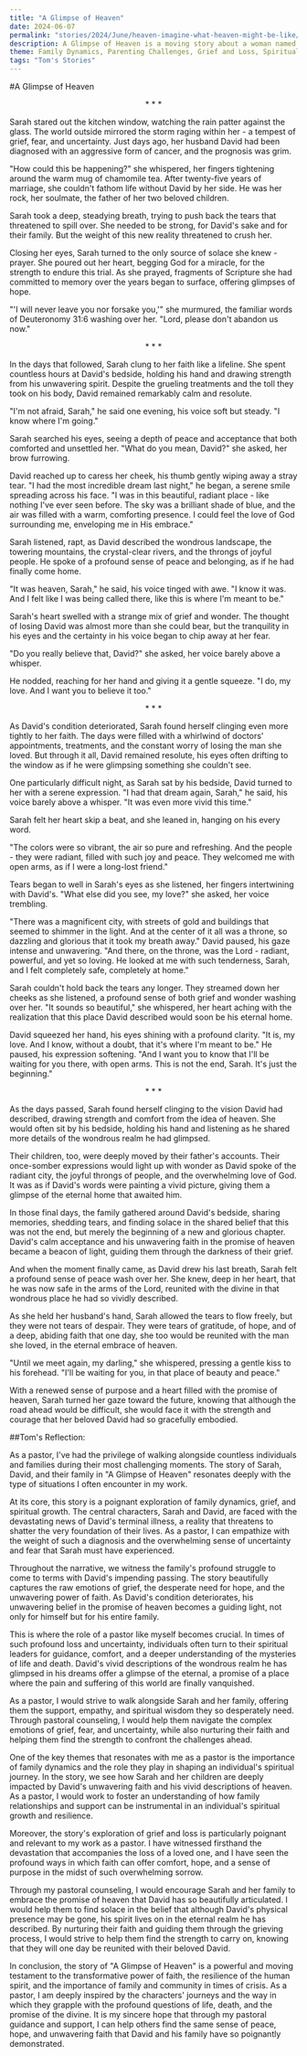 ```yaml
---
title: "A Glimpse of Heaven"
date: 2024-06-07
permalink: "stories/2024/June/heaven-imagine-what-heaven-might-be-like/"
description: A Glimpse of Heaven is a moving story about a woman named Sarah whose husband David is diagnosed with terminal cancer. As David's condition deteriorates, he shares vivid dreams of a heavenly realm, providing comfort and hope to his family. The narrative explores the transformative power of faith and the resilience of the human spirit in the face of grief and loss.
theme: Family Dynamics, Parenting Challenges, Grief and Loss, Spiritual Growth, Pastoral Guidance
tags: "Tom's Stories"
---
```

#A Glimpse of Heaven

<center>* * *</center>

Sarah stared out the kitchen window, watching the rain patter against the glass. The world outside mirrored the storm raging within her - a tempest of grief, fear, and uncertainty. Just days ago, her husband David had been diagnosed with an aggressive form of cancer, and the prognosis was grim. 

"How could this be happening?" she whispered, her fingers tightening around the warm mug of chamomile tea. After twenty-five years of marriage, she couldn't fathom life without David by her side. He was her rock, her soulmate, the father of her two beloved children. 

Sarah took a deep, steadying breath, trying to push back the tears that threatened to spill over. She needed to be strong, for David's sake and for their family. But the weight of this new reality threatened to crush her.

Closing her eyes, Sarah turned to the only source of solace she knew - prayer. She poured out her heart, begging God for a miracle, for the strength to endure this trial. As she prayed, fragments of Scripture she had committed to memory over the years began to surface, offering glimpses of hope.

"'I will never leave you nor forsake you,'" she murmured, the familiar words of Deuteronomy 31:6 washing over her. "Lord, please don't abandon us now."

<center>* * *</center>

In the days that followed, Sarah clung to her faith like a lifeline. She spent countless hours at David's bedside, holding his hand and drawing strength from his unwavering spirit. Despite the grueling treatments and the toll they took on his body, David remained remarkably calm and resolute.

"I'm not afraid, Sarah," he said one evening, his voice soft but steady. "I know where I'm going."

Sarah searched his eyes, seeing a depth of peace and acceptance that both comforted and unsettled her. "What do you mean, David?" she asked, her brow furrowing.

David reached up to caress her cheek, his thumb gently wiping away a stray tear. "I had the most incredible dream last night," he began, a serene smile spreading across his face. "I was in this beautiful, radiant place - like nothing I've ever seen before. The sky was a brilliant shade of blue, and the air was filled with a warm, comforting presence. I could feel the love of God surrounding me, enveloping me in His embrace."

Sarah listened, rapt, as David described the wondrous landscape, the towering mountains, the crystal-clear rivers, and the throngs of joyful people. He spoke of a profound sense of peace and belonging, as if he had finally come home.

"It was heaven, Sarah," he said, his voice tinged with awe. "I know it was. And I felt like I was being called there, like this is where I'm meant to be." 

Sarah's heart swelled with a strange mix of grief and wonder. The thought of losing David was almost more than she could bear, but the tranquility in his eyes and the certainty in his voice began to chip away at her fear.

"Do you really believe that, David?" she asked, her voice barely above a whisper.

He nodded, reaching for her hand and giving it a gentle squeeze. "I do, my love. And I want you to believe it too."

<center>* * *</center>

As David's condition deteriorated, Sarah found herself clinging even more tightly to her faith. The days were filled with a whirlwind of doctors' appointments, treatments, and the constant worry of losing the man she loved. But through it all, David remained resolute, his eyes often drifting to the window as if he were glimpsing something she couldn't see.

One particularly difficult night, as Sarah sat by his bedside, David turned to her with a serene expression. "I had that dream again, Sarah," he said, his voice barely above a whisper. "It was even more vivid this time."

Sarah felt her heart skip a beat, and she leaned in, hanging on his every word.

"The colors were so vibrant, the air so pure and refreshing. And the people - they were radiant, filled with such joy and peace. They welcomed me with open arms, as if I were a long-lost friend."

Tears began to well in Sarah's eyes as she listened, her fingers intertwining with David's. "What else did you see, my love?" she asked, her voice trembling.

"There was a magnificent city, with streets of gold and buildings that seemed to shimmer in the light. And at the center of it all was a throne, so dazzling and glorious that it took my breath away." David paused, his gaze intense and unwavering. "And there, on the throne, was the Lord - radiant, powerful, and yet so loving. He looked at me with such tenderness, Sarah, and I felt completely safe, completely at home."

Sarah couldn't hold back the tears any longer. They streamed down her cheeks as she listened, a profound sense of both grief and wonder washing over her. "It sounds so beautiful," she whispered, her heart aching with the realization that this place David described would soon be his eternal home.

David squeezed her hand, his eyes shining with a profound clarity. "It is, my love. And I know, without a doubt, that it's where I'm meant to be." He paused, his expression softening. "And I want you to know that I'll be waiting for you there, with open arms. This is not the end, Sarah. It's just the beginning."

<center>* * *</center>

As the days passed, Sarah found herself clinging to the vision David had described, drawing strength and comfort from the idea of heaven. She would often sit by his bedside, holding his hand and listening as he shared more details of the wondrous realm he had glimpsed.

Their children, too, were deeply moved by their father's accounts. Their once-somber expressions would light up with wonder as David spoke of the radiant city, the joyful throngs of people, and the overwhelming love of God. It was as if David's words were painting a vivid picture, giving them a glimpse of the eternal home that awaited him.

In those final days, the family gathered around David's bedside, sharing memories, shedding tears, and finding solace in the shared belief that this was not the end, but merely the beginning of a new and glorious chapter. David's calm acceptance and his unwavering faith in the promise of heaven became a beacon of light, guiding them through the darkness of their grief.

And when the moment finally came, as David drew his last breath, Sarah felt a profound sense of peace wash over her. She knew, deep in her heart, that he was now safe in the arms of the Lord, reunited with the divine in that wondrous place he had so vividly described.

As she held her husband's hand, Sarah allowed the tears to flow freely, but they were not tears of despair. They were tears of gratitude, of hope, and of a deep, abiding faith that one day, she too would be reunited with the man she loved, in the eternal embrace of heaven.

"Until we meet again, my darling," she whispered, pressing a gentle kiss to his forehead. "I'll be waiting for you, in that place of beauty and peace."

With a renewed sense of purpose and a heart filled with the promise of heaven, Sarah turned her gaze toward the future, knowing that although the road ahead would be difficult, she would face it with the strength and courage that her beloved David had so gracefully embodied.

##Tom's Reflection: 

As a pastor, I've had the privilege of walking alongside countless individuals and families during their most challenging moments. The story of Sarah, David, and their family in "A Glimpse of Heaven" resonates deeply with the type of situations I often encounter in my work.

At its core, this story is a poignant exploration of family dynamics, grief, and spiritual growth. The central characters, Sarah and David, are faced with the devastating news of David's terminal illness, a reality that threatens to shatter the very foundation of their lives. As a pastor, I can empathize with the weight of such a diagnosis and the overwhelming sense of uncertainty and fear that Sarah must have experienced.

Throughout the narrative, we witness the family's profound struggle to come to terms with David's impending passing. The story beautifully captures the raw emotions of grief, the desperate need for hope, and the unwavering power of faith. As David's condition deteriorates, his unwavering belief in the promise of heaven becomes a guiding light, not only for himself but for his entire family.

This is where the role of a pastor like myself becomes crucial. In times of such profound loss and uncertainty, individuals often turn to their spiritual leaders for guidance, comfort, and a deeper understanding of the mysteries of life and death. David's vivid descriptions of the wondrous realm he has glimpsed in his dreams offer a glimpse of the eternal, a promise of a place where the pain and suffering of this world are finally vanquished.

As a pastor, I would strive to walk alongside Sarah and her family, offering them the support, empathy, and spiritual wisdom they so desperately need. Through pastoral counseling, I would help them navigate the complex emotions of grief, fear, and uncertainty, while also nurturing their faith and helping them find the strength to confront the challenges ahead.

One of the key themes that resonates with me as a pastor is the importance of family dynamics and the role they play in shaping an individual's spiritual journey. In the story, we see how Sarah and her children are deeply impacted by David's unwavering faith and his vivid descriptions of heaven. As a pastor, I would work to foster an understanding of how family relationships and support can be instrumental in an individual's spiritual growth and resilience.

Moreover, the story's exploration of grief and loss is particularly poignant and relevant to my work as a pastor. I have witnessed firsthand the devastation that accompanies the loss of a loved one, and I have seen the profound ways in which faith can offer comfort, hope, and a sense of purpose in the midst of such overwhelming sorrow.

Through my pastoral counseling, I would encourage Sarah and her family to embrace the promise of heaven that David has so beautifully articulated. I would help them to find solace in the belief that although David's physical presence may be gone, his spirit lives on in the eternal realm he has described. By nurturing their faith and guiding them through the grieving process, I would strive to help them find the strength to carry on, knowing that they will one day be reunited with their beloved David.

In conclusion, the story of "A Glimpse of Heaven" is a powerful and moving testament to the transformative power of faith, the resilience of the human spirit, and the importance of family and community in times of crisis. As a pastor, I am deeply inspired by the characters' journeys and the way in which they grapple with the profound questions of life, death, and the promise of the divine. It is my sincere hope that through my pastoral guidance and support, I can help others find the same sense of peace, hope, and unwavering faith that David and his family have so poignantly demonstrated.

